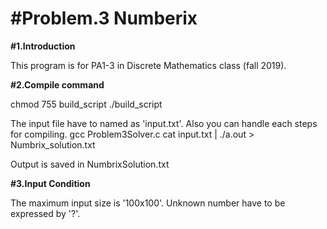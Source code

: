 

#Problem.3 Numberix
===================

**#1.Introduction** 

This program is for PA1-3 in Discrete Mathematics class (fall 2019).

**#2.Compile command** 

chmod 755 build_script
./build_script

The input file have to named as 'input.txt'.
Also you can handle each steps for compiling.
gcc Problem3Solver.c
cat input.txt | ./a.out > Numbrix_solution.txt

Output is saved in NumbrixSolution.txt

**#3.Input Condition** 

The maximum input size is '100x100'.
Unknown number have to be expressed by '?'.
